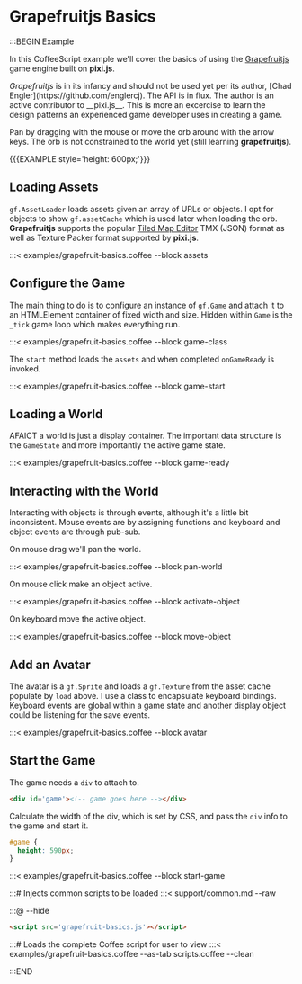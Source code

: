 # Grapefruitjs Basics

:::BEGIN Example

In this CoffeeScript example we'll cover the basics of using the [Grapefruitjs](https://github.com/grapefruitjs/grapefruit)
game engine built on __pixi.js__.

<div class='note'><em>Grapefruitjs</em> is in its infancy and should not be used yet per its author,
[Chad Engler](https://github.com/englercj). The API is in flux. The author is an active contributor to __pixi.js__.
This is more an excercise to learn the design patterns an experienced game developer uses in creating
a game.
</div>

Pan by dragging with the mouse or move the orb around with the arrow keys. The orb is not constrained to
the world yet (still learning __grapefruitjs__).

{{{EXAMPLE style='height: 600px;'}}}


## Loading Assets

`gf.AssetLoader` loads assets given an array of URLs or objects.
I opt for objects to show `gf.assetCache` which is used later when loading the orb. __Grapefruitjs__ supports
the popular [Tiled Map Editor](http://www.mapeditor.org/) TMX (JSON) format as well as Texture Packer
format supported by __pixi.js__.

:::< examples/grapefruit-basics.coffee --block assets


## Configure the Game

The main thing to do is to configure an instance of `gf.Game` and attach it to
an HTMLElement container of fixed width and size. Hidden within `Game` is the `_tick` game loop
which makes everything run.

:::< examples/grapefruit-basics.coffee --block game-class

The `start` method loads the `assets` and when completed `onGameReady` is invoked.

:::< examples/grapefruit-basics.coffee --block game-start


## Loading a World

AFAICT a world is just a display container. The important data structure is the `GameState` and
more importantly the active game state.

:::< examples/grapefruit-basics.coffee --block game-ready


## Interacting with the World

Interacting with objects is through events, although it's a little bit
inconsistent. Mouse events are by assigning functions and keyboard and
object events are through pub-sub.

On mouse drag we'll pan the world.

:::< examples/grapefruit-basics.coffee --block pan-world

On mouse click make an object active.

:::< examples/grapefruit-basics.coffee --block activate-object

On keyboard move the active object.


:::< examples/grapefruit-basics.coffee --block move-object


## Add an Avatar

The avatar is a `gf.Sprite` and loads a `gf.Texture` from the asset cache populate by `load` above.
I use a class to encapsulate keyboard bindings. Keyboard events are global within a game
state and another display object could be listening for the save events.

:::< examples/grapefruit-basics.coffee --block avatar


## Start the Game

The game needs a `div` to attach to.

```html
<div id='game'><!-- game goes here --></div>
```

Calculate the width of the div, which is set by CSS, and pass the `div` info to the game and start it.

```css
#game {
  height: 590px;
}
```

:::< examples/grapefruit-basics.coffee --block start-game

:::# Injects common scripts to be loaded
:::< support/common.md --raw

:::@ --hide

```html
<script src='grapefruit-basics.js'></script>
```

:::# Loads the complete Coffee script for user to view
:::< examples/grapefruit-basics.coffee --as-tab scripts.coffee --clean

:::END
